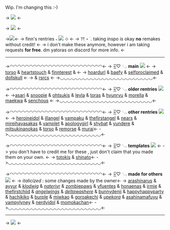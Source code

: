 Wip. I'm changing this :-)

-> ![](https://media.discordapp.net/attachments/903364339464044575/1100527861326172221/1A3C1E7C-27CB-4BDC-B5DD-2318BA32A9BF.jpg) <-

-> ![](https://media.discordapp.net/attachments/903364339464044575/1100873541932564520/15076E71-8961-447F-8C8E-A22B535747DF.png) <-

->![](https://media.discordapp.net/attachments/903364339464044575/1108055582885298296/61E43B69-83EA-4EB9-B395-D1598245350F.gif?width=350&height=265)<-
-> finn's rentries  ˖ ![](https://media.discordapp.net/attachments/903364339464044575/1086250177863614505/A8D449BD-5312-4211-9416-D18727847ADA.gif) ⊹ <-
-> ꔫ ⋆  ࣪ . taking inspo is okay
**no** remakes without credit! <-
-> i don't make these anymore, however i am taking requests **for free**. dm yatoras on discord for more info. <-
***

->◠◠◠◠◠◠◠◠◠◠◠◠◠◠◠◠◠◠◠◠◠◠◠◠<-
->      =͟͟͞♡ 𓂅  **main**  ![](https://media.discordapp.net/attachments/903364339464044575/1091271792242475029/BC510E6D-3EF8-429A-9D63-FAAFEBADFE9E.gif) <-
-> [torso](https://rentry.co/torso) & [heartstouch](https://rentry.co/heartstouch) & [finnterest](https://rentry.co/finnterest) & <-
-> [hoardurl](https://rentry.co/hoardurl) & [baefy](https://rentry.co/baefy) & [selfproclaimed](https://rentry.co/selfproclaimed) &  [dollskull](https://rentry.co/dollskull) <-
-> & [rsrcs](https://rentry.co/rsrcs) <-
->◡◡◡◡◡◡◡◡◡◡◡◡◡◡◡◡◡◡◡◡◡◡◡◡<-

->◠◠◠◠◠◠◠◠◠◠◠◠◠◠◠◠◠◠◠◠◠◠◠◠<-
->      =͟͟͞♡ 𓂅 **older rentries**  ![](https://media.discordapp.net/attachments/903364339464044575/1091271792242475029/BC510E6D-3EF8-429A-9D63-FAAFEBADFE9E.gif) <-
->[asari](https://rentry.co/asari) & [snoopie](https://rentry.co/snoopie) & [ohtsukis](https://rentry.co/ohtsukis) & [leyla](https://rentry.co/leyla) & [toras](https://rentry.co/toras) & [hyunryu](https://rentry.co/-hyunryu) & [morella](https://rentry.co/morella) & [maekwa](https://rentry.co/maekwa) & [senchous](https://rentry.co/senchous) <-
->◡◡◡◡◡◡◡◡◡◡◡◡◡◡◡◡◡◡◡◡◡◡◡◡<-

->◠◠◠◠◠◠◠◠◠◠◠◠◠◠◠◠◠◠◠◠◠◠◠◠<-
->      =͟͟͞♡ 𓂅 **other rentries**  ![](https://media.discordapp.net/attachments/903364339464044575/1091271792242475029/BC510E6D-3EF8-429A-9D63-FAAFEBADFE9E.gif) <-
-> [heroineidol](https://rentry.co/heroineidol) & [illangel](https://rentry.co/illangel) & [vampaku](https://rentry.co/vampaku) & [thefirstangel](https://rentry.co/thefirstangel) & [nears](https://rentry.co/nears) & [mireihayasakas](https://rentry.co/mireihayasakas) & [vamplet](https://rentry.co/vamplet) & [apologygirl](https://rentry.co/apoiogygirl) & [shybat](https://rentry.co/shybat) & [yundere](https://rentry.co/yundere) & [mitsukinanokas](https://rentry.co/mitsukinanokas) & [torso](https://rentry.co/torso) & [remorse](https://rentry.co/remorse) & [murai](https://rentry.co/murai)<-
->◡◡◡◡◡◡◡◡◡◡◡◡◡◡◡◡◡◡◡◡◡◡◡◡<-

->◠◠◠◠◠◠◠◠◠◠◠◠◠◠◠◠◠◠◠◠◠◠◠◠<-
->      =͟͟͞♡ 𓂅 **templates**  ![](https://media.discordapp.net/attachments/903364339464044575/1091271792242475029/BC510E6D-3EF8-429A-9D63-FAAFEBADFE9E.gif) <-
-> you don't have to credit me for these , just don't claim that you made them on your own. <-
-> [totokis](https://rentry.co/totokis) & [shinato](https://rentry.co/shinato)<-
->◡◡◡◡◡◡◡◡◡◡◡◡◡◡◡◡◡◡◡◡◡◡◡◡<-

->◠◠◠◠◠◠◠◠◠◠◠◠◠◠◠◠◠◠◠◠◠◠◠◠<-
->      =͟͟͞♡ 𓂅 **made for others**  ![](https://media.discordapp.net/attachments/903364339464044575/1091271792242475029/BC510E6D-3EF8-429A-9D63-FAAFEBADFE9E.gif) <-
-> *italicized* : some changes made by the owner<-
-> [arashinarus](https://rentry.co/arashinaruz) & [ayyur](https://rentry.co/ayyur) & [*klodwig*](https://rentry.co/klodwig) & [*naterivr*](https://rentry.co/naterivr) & [zombiepaws](https://rentry.co/zombiepaws) & [vfuentes](https://rentry.co/vfuentes) & [honaenas](https://rentry.co/honaenas) & [irmie](https://rentry.co/irmie) & [thefirstchiid](https://rentry.co/thefirstchiid) & [*angelwjngs*](https://rentry.org/angelwjngs) & [*deltawashere*](https://rentry.org/deltawashere) & [bunnydenji](https://rentry.org/bunnydenji) & [happyhappyparty](https://rentry.org/happyhappyparty) & [hachikiko](https://rentry.org/hachikiko) & [burple](https://rentry.org/burple) & [miwkao](https://rentry.org/miwkao) & [goroakechi](https://rentry.org/goroakechi) & [*upekora*](upekora) & [asahinamafuyu](https://rentry.org/asahinamafuyu) & [vampylyney](https://rentry.org/vampylyney) &
[nerdyidol](https://rentry.org/nerdyidol) & [momokachan](https://rentry.org/momokachan)<-
->◡◡◡◡◡◡◡◡◡◡◡◡◡◡◡◡◡◡◡◡◡◡◡◡<-

***

-> ![](https://media.discordapp.net/attachments/903364339464044575/1100528639231148125/739900F7-CA0C-413B-ACC1-5E1CC1C0D7FA.jpg) <-